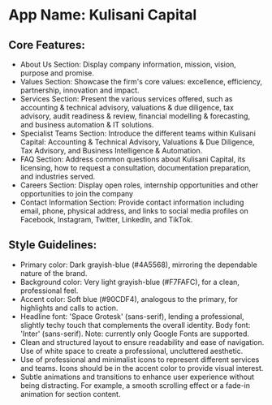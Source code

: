 # **App Name**: Kulisani Capital

## Core Features:

- About Us Section: Display company information, mission, vision, purpose and promise.
- Values Section: Showcase the firm's core values: excellence, efficiency, partnership, innovation and impact.
- Services Section: Present the various services offered, such as accounting & technical advisory, valuations & due diligence, tax advisory, audit readiness & review, financial modelling & forecasting, and business automation & IT solutions.
- Specialist Teams Section: Introduce the different teams within Kulisani Capital: Accounting & Technical Advisory, Valuations & Due Diligence, Tax Advisory, and Business Intelligence & Automation.
- FAQ Section: Address common questions about Kulisani Capital, its licensing, how to request a consultation, documentation preparation, and industries served.
- Careers Section: Display open roles, internship opportunities and other opportunities to join the company
- Contact Information Section: Provide contact information including email, phone, physical address, and links to social media profiles on Facebook, Instagram, Twitter, LinkedIn, and TikTok.

## Style Guidelines:

- Primary color: Dark grayish-blue (#4A5568), mirroring the dependable nature of the brand.
- Background color: Very light grayish-blue (#F7FAFC), for a clean, professional feel.
- Accent color: Soft blue (#90CDF4), analogous to the primary, for highlights and calls to action.
- Headline font: 'Space Grotesk' (sans-serif), lending a professional, slightly techy touch that complements the overall identity. Body font: 'Inter' (sans-serif). Note: currently only Google Fonts are supported.
- Clean and structured layout to ensure readability and ease of navigation. Use of white space to create a professional, uncluttered aesthetic.
- Use of professional and minimalist icons to represent different services and teams. Icons should be in the accent color to provide visual interest.
- Subtle animations and transitions to enhance user experience without being distracting. For example, a smooth scrolling effect or a fade-in animation for section content.